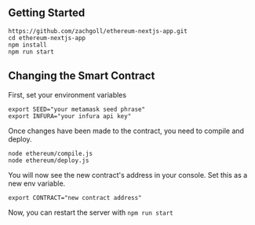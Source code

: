 ## Getting Started

```
https://github.com/zachgoll/ethereum-nextjs-app.git
cd ethereum-nextjs-app
npm install
npm run start
```

## Changing the Smart Contract

First, set your environment variables

```
export SEED="your metamask seed phrase"
export INFURA="your infura api key"
```

Once changes have been made to the contract, you need to compile and deploy.

```
node ethereum/compile.js
node ethereum/deploy.js
```

You will now see the new contract's address in your console. Set this as a new env variable.

```
export CONTRACT="new contract address"
```

Now, you can restart the server with `npm run start`

